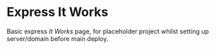 # Express It Works

Basic express *It Works* page, for placeholder project whilst setting up server/domain before main deploy.
